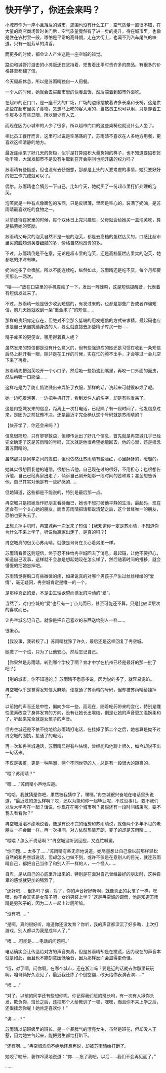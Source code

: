 # 快开学了，你还会来吗？

小城市作为一座小且落后的城市，周围也没有什么工厂，空气质量一直很不错，在大量的商店商场暂时关门后，空气质量竟然有了进一步的提升，待在城市里，也像是住在农村里一般，哪怕是平常的高峰期，走在大街上，也闻不到汽车尾气的味道，只有一股芳草的清香。

而更多的时候，都会让人产生这是一座空城的错觉。

路边和城管打游击的小摊贩还在坚持着，兜售着比平时贵许多的商品，有很多的价格甚至都翻了倍。

今天周超休息，所以是苏雨晴独自一人用餐。

一个人的时候，她就会去买超市里的快餐盒饭，然后端着到超市外面吃。

在超市的正门口，是一座不大的广场，广场的边缘摆放着许多长桌和长椅，这是供那些在超市里买了食物，又想马上吃的客人用的，当然员工也可以用，只是穿着工作服多少有些显眼，所以很少有人去。

而现在因为小城市的人少了很多，所以超市门口的这些桌椅也就没什么人坐了。

相比员工餐厅而言，这里可以说是空荡荡的了，苏雨晴不喜欢在人多地方用餐，更喜欢这样清静的地方。

最近连续来了好几天的货柜，似乎是打算囤积大量货物的样子，也不知道要囤积货物干嘛，大润发超市不是没有争取到在开会期间也能开店的权力吗？

苏雨晴有些疑惑，但也没有去仔细想，那都是上头的人要考虑的事情，她只要好好的把工作完成就可以了。

偶尔，苏雨晴也会犒劳一下自己，比如今天，她就买了一份超市里打折处理的泡芙。

泡芙就是一种有点像面包的东西，只是皮很薄，里面是空心的，装满了奶油，是苏雨晴最喜欢吃的食物之一。

以前还待在家里的时候，每个双休日上完兴趣班，父母就会给她买一盒泡芙吃，算是犒劳她的奖励。

苏雨晴父母买的泡芙自然不是一般的泡芙，都是去高档的蛋糕店买的，口感比超市里买的脸颊泡芙要细腻的多，价格自然也昂贵的多。

不过，苏雨晴倒是不在意，无论是超市里的泡芙，还是高档蛋糕店里卖的泡芙，她都吃的津津有味。

奶油吃多了会很腻，所以不能连续吃，纵然如此，苏雨晴还是吃不厌，每个月都要买那么一两次。

“嗡——”放在口袋里的手机震动了一下，发出一阵蜂鸣，这是短信提醒音，代表着有短信发过来了。

不过，苏雨晴一般是很少收到短信的，有发过来的，也都是那些广告或者诈骗短信，前几天她就收到一条“重金求子”的短信……

那样的贵妇肯定存在，但绝对不会那么低端的用发短信的方式来求精，最起码也应该是自己亲自挑选身边的人，要么就直接去那些精子库买一份……

精子库买的更便宜，哪用得着真人呢？

虽然发来的短信都是没有什么意义的，但有些强迫症的她还是习惯在收到一条短信后马上翻开看一眼，除非是在工作的时候，实在忙的腾不出手，才会等过一会儿空下来了再看。

苏雨晴先把泡芙咬开一个小口子，然后吸一些奶油到嘴里，再咬一口外面的面皮，然后再吸一口奶油……

这样吃是为了防止奶油溅出来弄脏了衣服，那样的话，洗起来可就很麻烦了呢。

她一边吃着泡芙，一边把手机打开，看到发件人的名字，却是有些发呆了。

这是冉空城发来的信息，距离上一次打电话，已经隔了有一段时间了，他发信息过来，是因为之前犹豫不决，还是最近才完全确认这个号码就是苏雨晴的？

【快开学了，你还会来吗？】

信息很简短，只有寥寥数语，但却传达出了好几个信息，首先就是冉空城几乎已经完全确定了这是苏雨晴的号码，其次就是他很希望她能回去，他的心里，还是挂念着苏雨晴的。

虽然那只是同学之间的友谊，但也依然让苏雨晴有些脸红，心里酥酥的，暖暖的。

她其实很想回复他的短信，很想告诉他，自己现在过的很好，不用担心；也很想告诉他，自己已经离家出走了，倾诉自己刚开始那一段时间的苦和累；甚至想告诉他，自己其实对他是有一些好感的……

但她知道，这些都是不能说的，特别是最后那一点。

冉空城只是把她当作好朋友看待而已，她也不想打破他平静的生活，最起码，现在还会有一个关心她的朋友，而当苏雨晴把话都说清楚之后，这个曾经唯一的朋友，恐怕也要失去了。

正想关掉手机时，冉空城再一次发来了短信：【我知道你一定是苏雨晴，不知道你为什么不来上学了，听说你离家出走了，是真的吗？】

冉空城真的很关心苏雨晴，就像是哥哥在关心着弟弟一样。

苏雨晴看着这则短信，终于忍不住给冉空城回去了消息，最起码，让他不要担心，知道自己没事，这样就不会总是想起她现在怎么样了，然后随着时间的推移，就会慢慢的把她忘掉吧。

苏雨晴觉得胸口有些微微的疼，如果说真的对哪个男孩子产生过丝丝缕缕的“爱情”，毫无疑问，冉空城肯定是唯一的一个。

是那种真正的爱，不是由生理欲望而诱发的冲动的“爱”。

当然了，对冉空城的“爱”也只有一丁点儿而已，甚至可能还不算，只是比较深层次的喜欢而已。

让冉空城忘记自己，就像是把自己喜欢的东西送给别人一样……

很揪心。

【我没事，我转校了。】苏雨晴犹豫了许久，最后还是这样回复了冉空城。

她撒了一个谎，只为了让他安心，然后忘记自己。

【你果然是苏雨晴，转到哪个学校了啊？育才中学在杭州已经是最好的那一批了吧？】

【别的城市，你不知道的。】苏雨晴不愿意多说，因为说的多了，就容易露馅。

冉空城似乎是觉得发短信太麻烦，便拨通了苏雨晴的号码，但却被苏雨晴给挂掉了。

以前她的声音还是中性，偏向少年一些，而现在，随着吃药带来的变化，特别是雌性激素改变了身体发育的方向，没有让她长出喉结，倒是让她的声音更加温婉柔和了，听起来完全就是女孩子的声音。

但冉空城还是不依不挠地给苏雨晴打电话，在挂掉了第二个之后，她总算是拗不过冉空城的固执，接通了的电话。

再一次和冉空城通话，苏雨晴显得有些怯懦，曾经能和他聊上很久，如今却说不出一句话来。

不仅是害羞，更是一种隔阂，两个不同世界的人，总是有一段很大的距离的。

“喂？苏雨晴？”

“嗯……”苏雨晴小声地应道。

“哈哈，我就猜是你吧，果然被我猜中了，嘿嘿。”冉空城很兴奋地在电话里头说道，“最近过的怎么样啊？哎，还以为能和你一起毕业呢，不过没事儿，要不我们以后大学考在一起？话说，你现在在哪个城市啊？暑假还有一段时间结束呢，要不我去看看你？”

冉空城滔滔不绝地说着，像是有说不完的话想和苏雨晴说，就像两个多年不见的老朋友一样会面一样，再一次相间，对方依然热情开朗，变了的却是苏雨晴……

“喂喂？怎么不说话啊？”冉空城没听到回应，又连忙喊道。

“你问题……太多了……”苏雨晴有些无奈地说道，她尽量想让自己像以前那样轻松自然的和冉空城说话，但却怎么也做不到，或许不仅是在意别人的目光，就连苏雨晴自己，都把自己当作了和别人不一样的人，一个怪人……

自卑，是从自己的心底里升出来的，特别是在面对自己曾经最好的朋友时，这种自卑的感觉就更加的强烈了。

“还好吧……很多吗？诶，对了，你的声音好好听啊，就像真正的女孩子一样，嘿嘿，你不会其实是女孩子吧，女扮男装上学？”这是冉空城的调侃，他是知道苏雨晴是男孩子的，因为二人一起上过厕所嘛。

“没有吧……”

“是啊，真的很好听，难道你还没发育？你听，我的声音都深沉了好多勒，上次打游戏，别人都以为我是成年人了。”

“唔……可能是……电话的问题吧。”

电话确实会让传达给对方的声音失真，但是苏雨晴却是在撒谎，因为现在的声音本就是如此，而且也不能刻意压低嗓音，因为那样反而会显得更奇怪。

“哦，对了啊，问你啊，在哪个城市，还在浙江吗？要是近的话就去你那里玩玩啊，咱哥俩好久没见了，最近我还练了个倒空翻，改天给你表演表演……”

“唔……”

“对了，以前的同学还有些想你呢，你记得我们班的班长吗，有一次有人揪你头发，欺负你，班长之后，还把那个人给教训了一顿，嘿嘿，而且你不来上学之后，还很挂念你呢！她肯定喜欢你！”

“诶……？”

苏雨晴以前班级里的班长，是一个暴脾气的漂亮女生，虽然是班花，但却没人干惹，因为她生气起来，能把男生都给打趴下。

“还有啊……”冉空城滔滔不绝地还想再说，却被苏雨晴给打断了。

她咬了咬牙，装作冷漠地说道：“你……忘了我吧，以后……我们不会再见面了。”

……
